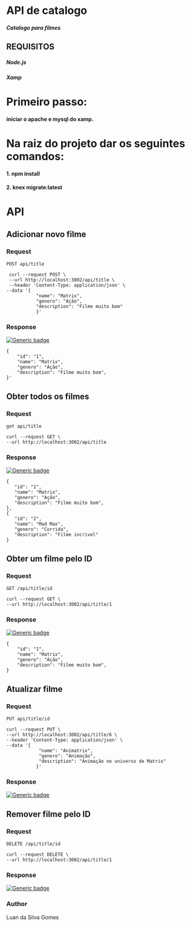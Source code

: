 # API de catalogo
##### Catalogo para filmes

## REQUISITOS
##### Node.js
##### Xamp


# Primeiro passo:
#### iniciar o apache e mysql do xamp.

# Na raiz do projeto dar os seguintes comandos:
#### 1. npm install
#### 2. knex migrate:latest

# API 

## Adicionar novo filme

### Request

`POST api/title`

     curl --request POST \
  	 --url http://localhost:3002/api/title \
 	 --header 'Content-Type: application/json' \
  	--data '{
	           "name": "Matrix",
	           "genero": "Ação",
	           "description": "Filme muito bom"
	           }'
      
### Response

[![Generic badge](https://img.shields.io/badge/201-CREATED-<COLOR>.svg)](https://shields.io/)


    {
        "id": "1",
        "name": "Matrix",
        "genero": "Ação",
        "description": "Filme muito bom",
    }'
     
     
## Obter todos os filmes

### Request

`get api/title`

    curl --request GET \
    --url http://localhost:3002/api/title
    
### Response
[![Generic badge](https://img.shields.io/badge/200-OK-<COLOR>.svg)](https://shields.io/)

    {
       "id": "1",
       "name": "Matrix",
       "genero": "Ação",
       "description": "Filme muito bom",
    },
    {
       "id": "2",
       "name": "Mad Max",
       "genero": "Corrida",
       "description": "Filme incrivel"
    }
       
## Obter um filme pelo ID

### Request

`GET /api/title/id`

   	curl --request GET \
  	--url http://localhost:3002/api/title/1

### Response

[![Generic badge](https://img.shields.io/badge/200-Ok-<COLOR>.svg)](https://shields.io/)

    {
        "id": "1",
        "name": "Matrix",
        "genero": "Ação",
        "description": "Filme muito bom",
    }
    

## Atualizar filme
### Request

`PUT api/title/id`

    curl --request PUT \
  	--url http://localhost:3002/api/title/6 \
  	--header 'Content-Type: application/json' \
  	--data '{
	            "name": "Animatrix",
	            "genero": "Animação", 
	            "description": "Animação no universo de Matrix"
	           }'

### Response

   [![Generic badge](https://img.shields.io/badge/200-OK-<COLOR>.svg)](https://shields.io/)
 
 
## Remover filme pelo ID

### Request

`DELETE /api/title/id`

    curl --request DELETE \
  	--url http://localhost:3002/api/title/1

### Response

   [![Generic badge](https://img.shields.io/badge/410-DONE-<COLOR>.svg)](https://shields.io/)

### Author

Luan da Silva Gomes
